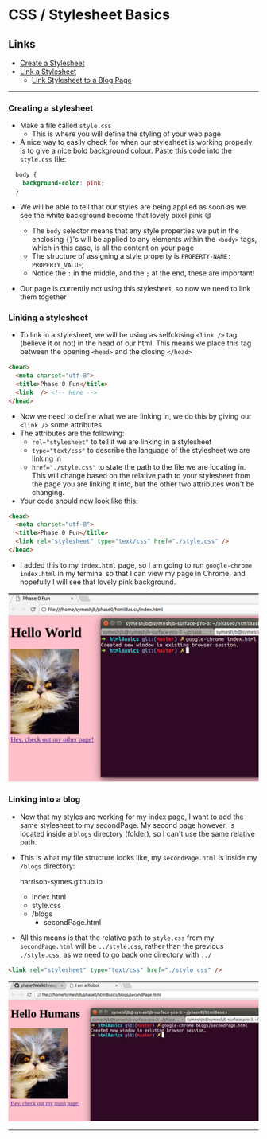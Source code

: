 # CSS / Stylesheet Basics

## Links
  - [Create a Stylesheet](#creating-a-stylesheet)
  - [Link a Stylesheet](#linking-a-stylesheet)
    - [Link Stylesheet to a Blog Page](#linking-into-a-blog)

---

### Creating a stylesheet
* Make a file called `style.css`
  * This is where you will define the styling of your web page
* A nice way to easily check for when our stylesheet is working properly is to give a nice bold background colour. Paste this code into the `style.css` file:

``` css
  body {
    background-color: pink;
  }
```

* We will be able to tell that our styles are being applied as soon as we see the white background become that lovely pixel pink :smile:
  * The `body` selector means that any style properties we put in the enclosing `{}`'s will be applied to any elements within the `<body>` tags, which in this case, is all the content on your page
  * The structure of assigning a style property is `PROPERTY-NAME: PROPERTY_VALUE`;
  * Notice the `:` in the middle, and the `;` at the end, these are important!

* Our page is currently not using this stylesheet, so now we need to link them together

### Linking a stylesheet
* To link in a stylesheet, we will be using as selfclosing `<link />` tag (believe it or not) in the head of our html. This means we place this tag between the opening `<head>` and the closing `</head>`

```html
<head>
  <meta charset="utf-8">
  <title>Phase 0 Fun</title>
  <link  /> <!-- Here -->
</head>
```

* Now we need to define what we are linking in, we do this by giving our `<link />` some attributes
* The attributes are the following:
  * `rel="stylesheet"` to tell it we are linking in a stylesheet
  * `type="text/css"` to describe the language of the stylesheet we are linking in
  * `href="./style.css"` to state the path to the file we are locating in. This will change based on the relative path to your stylesheet from the page you are linking it into, but the other two attributes won't be changing.
* Your code should now look like this:

```html
<head>
  <meta charset="utf-8">
  <title>Phase 0 Fun</title>
  <link rel="stylesheet" type="text/css" href="./style.css" />
</head>
```

* I added this to my `index.html` page, so I am going to run `google-chrome index.html` in my terminal so that I can view my page in Chrome, and hopefully I will see that lovely pink background.

![Background Working](images/Pink.png)

### Linking into a blog

* Now that my styles are working for my index page, I want to add the same stylesheet to my secondPage. My second page however, is located inside a `blogs` directory (folder), so I can't use the same relative path.
* This is what my file structure looks like, my `secondPage.html` is inside my `/blogs` directory:

    harrison-symes.github.io
    * index.html
    * style.css
    * /blogs
      * secondPage.html

* All this means is that the relative path to `style.css` from my `secondPage.html` will be `../style.css`, rather than the previous `./style.css`, as we need to go back one directory with `../`

```html
<link rel="stylesheet" type="text/css" href="./style.css" />
```

![Second Page is Pink!](images/PinkTwo.png)

---
